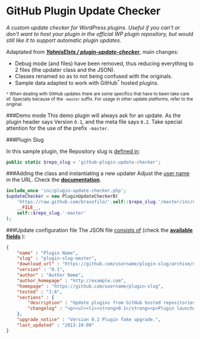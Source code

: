 GitHub Plugin Update Checker
===========================

*A custom update checker for WordPress plugins. 
Useful if you can't or don't want to host your plugin in the official WP plugin repository, 
but would still like it to support automatic plugin updates.*

Adaptated from [***YahnisElsts / plugin-update-checker***](https://github.com/YahnisElsts/plugin-update-checker), main changes:
 - Debug mode (and files) have been removed, thus reducing everything to 2 files (the updater class and the JSON). 
 - Classes renamed so as to not being confused with the originals.
 - Sample data adapted to work with GitHub<sup>`*`</sup> hosted plugins.

<sup>`*` When dealing with GitHub updates there are some specifics that have to been take care of. 
Specially because of the `-master` suffix. 
For usage in other update platforms, refer to the original.</sup>

###Demo mode
This demo plugin will always ask for an update. As the plugin header says Version `0.1`, 
and the meta file says `0.2`. Take special attention for the use of the prefix `-master`.


###Plugin Slug

In this sample plugin, the Repository slug is [defined in](/plugin-example.php#L24):

```php
public static $repo_slug = 'github-plugin-update-checker';
```

###Adding the class and instantiating a new updater
Adjust the [user name](/plugin-example.php#L57) in the URL. Check the [**documentation**](http://w-shadow.com/blog/2010/09/02/automatic-updates-for-any-plugin/).

```php
include_once 'inc/plugin-update-checker.php';
$updateChecker = new PluginUpdateCheckerB(
    'https://raw.github.com/brasofilo/'.self::$repo_slug.'/master/inc/update.json', 
    __FILE__, 
    self::$repo_slug.'-master'
);
```

###Update configuration file
The JSON file [consists of](/inc/update.json) (check the [**available fields**](http://goo.gl/rQxS5o) ):

```json
{
    "name" : "Plugin Name",
    "slug" : "plugin-slug-master",
    "download_url" : "https://github.com/username/plugin-slug/archive/master.zip",
    "version" : "0.1",
    "author" : "Author Name",
    "author_homepage" : "http://example.com",
    "homepage" : "https://github.com/username/plugin-slug",
    "tested" : "3.6",
    "sections" : {
        "description" : "Update plugins from GitHub hosted repositories.",
        "changelog" : "<p><ul><li><strong>0.1</strong><p>Plugin launched.</p></li></ul>"
    },
    "upgrade_notice" : "Version 0.2 Plugin fake upgrade.",
    "last_updated" : "2013-10-09"
}
```


